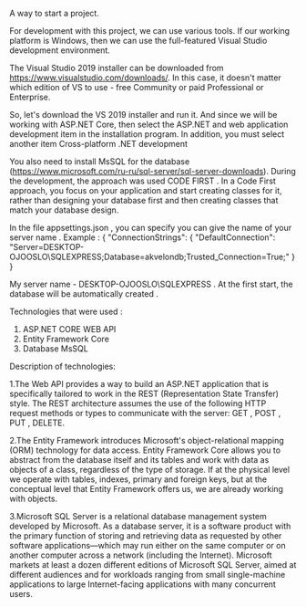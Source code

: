 A way to start a project.

For development with this project, we can use various tools. If our working platform is Windows, then we can use the full-featured Visual Studio development environment.

The Visual Studio 2019 installer can be downloaded from https://www.visualstudio.com/downloads/. In this case, it doesn't matter which edition of VS to use - free Community or paid Professional or Enterprise.

So, let's download the VS 2019 installer and run it. And since we will be working with ASP.NET Core, then select the ASP.NET and web application development item in the installation program.
In addition, you must select another item Cross-platform .NET development

You also need to install MsSQL for the database (https://www.microsoft.com/ru-ru/sql-server/sql-server-downloads).
During the development, the approach was used CODE FIRST .
In a Code First approach, you focus on your application and start creating classes for it, rather than designing your database first and then creating classes that match your database design.

In the file appsettings.json , you can specify you can give the name of your server name .
Example :
{
  "ConnectionStrings": {
    "DefaultConnection": "Server=DESKTOP-OJOOSLO\\SQLEXPRESS;Database=akvelondb;Trusted_Connection=True;"
  }
}

My server name - DESKTOP-OJOOSLO\\SQLEXPRESS . At the first start, the database will be automatically created .



Technologies that were used : 
1. ASP.NET CORE WEB API 
2. Entity Framework Core
3. Database MsSQL


Description of technologies:

1.The Web API provides a way to build an ASP.NET application that is specifically tailored to work in the REST (Representation State Transfer) style. The REST architecture assumes the use of the following HTTP request methods or types to communicate with the server: GET , POST , PUT , DELETE.


2.The Entity Framework introduces Microsoft's object-relational mapping (ORM) technology for data access. Entity Framework Core allows you to abstract from the database itself and its tables and work with data as objects of a class, regardless of the type of storage. If at the physical level we operate with tables, indexes, primary and foreign keys, but at the conceptual level that Entity Framework offers us, we are already working with objects.

3.Microsoft SQL Server is a relational database management system developed by Microsoft. As a database server, it is a software product with the primary function of storing and retrieving data as requested by other software applications—which may run either on the same computer or on another computer across a network (including the Internet). Microsoft markets at least a dozen different editions of Microsoft SQL Server, aimed at different audiences and for workloads ranging from small single-machine applications to large Internet-facing applications with many concurrent users.

